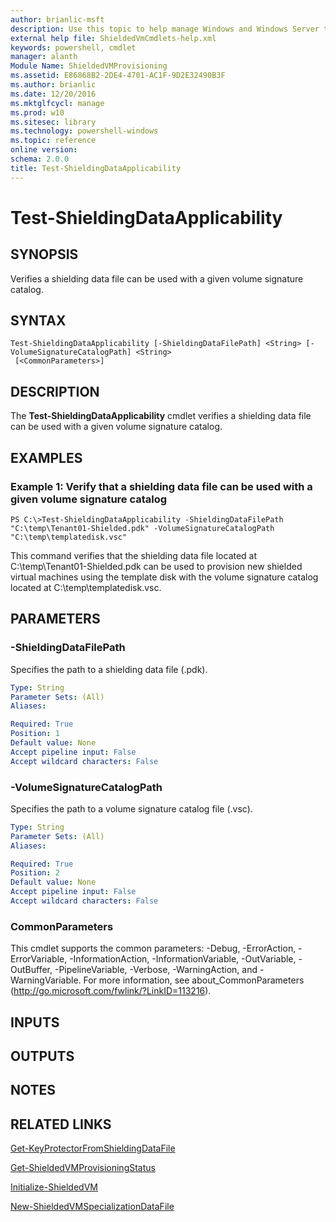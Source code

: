 ```yaml
---
author: brianlic-msft
description: Use this topic to help manage Windows and Windows Server technologies with Windows PowerShell.
external help file: ShieldedVmCmdlets-help.xml
keywords: powershell, cmdlet
manager: alanth
Module Name: ShieldedVMProvisioning
ms.assetid: E86868B2-2DE4-4701-AC1F-9D2E32490B3F
ms.author: brianlic
ms.date: 12/20/2016
ms.mktglfcycl: manage
ms.prod: w10
ms.sitesec: library
ms.technology: powershell-windows
ms.topic: reference
online version: 
schema: 2.0.0
title: Test-ShieldingDataApplicability
---
```


# Test-ShieldingDataApplicability

## SYNOPSIS
Verifies a shielding data file can be used with a given volume signature catalog.

## SYNTAX

```
Test-ShieldingDataApplicability [-ShieldingDataFilePath] <String> [-VolumeSignatureCatalogPath] <String>
 [<CommonParameters>]
```

## DESCRIPTION
The **Test-ShieldingDataApplicability** cmdlet verifies a shielding data file can be used with a given volume signature catalog.

## EXAMPLES

### Example 1: Verify that a shielding data file can be used with a given volume signature catalog
```
PS C:\>Test-ShieldingDataApplicability -ShieldingDataFilePath "C:\temp\Tenant01-Shielded.pdk" -VolumeSignatureCatalogPath "C:\temp\templatedisk.vsc"
```

This command verifies that the shielding data file located at C:\temp\Tenant01-Shielded.pdk can be used to provision new shielded virtual machines using the template disk with the volume signature catalog located at C:\temp\templatedisk.vsc.

## PARAMETERS

### -ShieldingDataFilePath
Specifies the path to a shielding data file (.pdk).

```yaml
Type: String
Parameter Sets: (All)
Aliases: 

Required: True
Position: 1
Default value: None
Accept pipeline input: False
Accept wildcard characters: False
```

### -VolumeSignatureCatalogPath
Specifies the path to a volume signature catalog file (.vsc).

```yaml
Type: String
Parameter Sets: (All)
Aliases: 

Required: True
Position: 2
Default value: None
Accept pipeline input: False
Accept wildcard characters: False
```

### CommonParameters
This cmdlet supports the common parameters: -Debug, -ErrorAction, -ErrorVariable, -InformationAction, -InformationVariable, -OutVariable, -OutBuffer, -PipelineVariable, -Verbose, -WarningAction, and -WarningVariable. For more information, see about_CommonParameters (http://go.microsoft.com/fwlink/?LinkID=113216).

## INPUTS

## OUTPUTS

## NOTES

## RELATED LINKS

[Get-KeyProtectorFromShieldingDataFile](./Get-KeyProtectorFromShieldingDataFile.md)

[Get-ShieldedVMProvisioningStatus](./Get-ShieldedVMProvisioningStatus.md)

[Initialize-ShieldedVM](./Initialize-ShieldedVM.md)

[New-ShieldedVMSpecializationDataFile](./New-ShieldedVMSpecializationDataFile.md)

